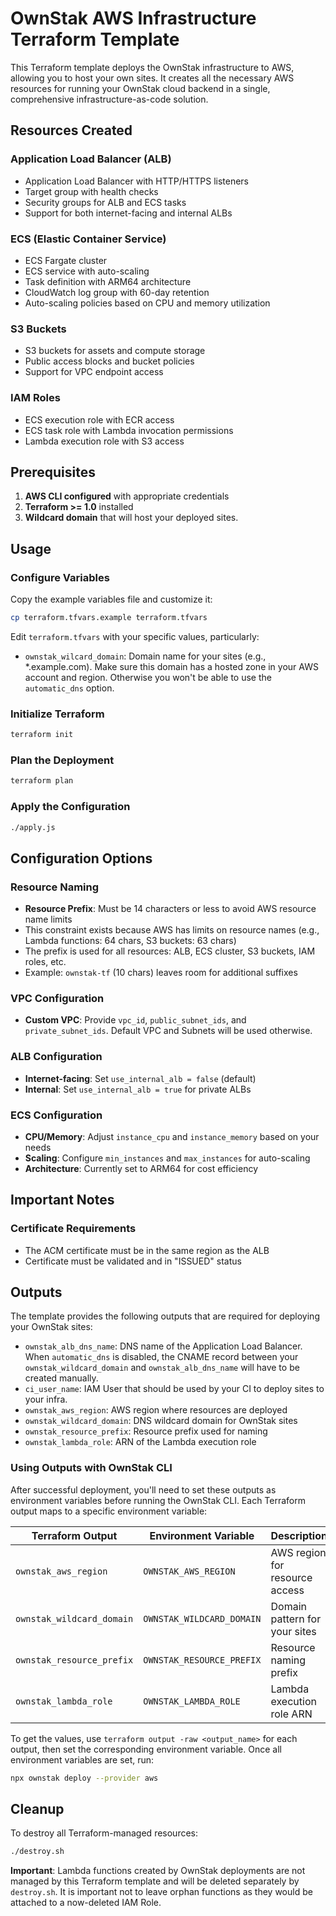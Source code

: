 # OwnStak AWS Infrastructure Terraform Template

This Terraform template deploys the OwnStak infrastructure to AWS, allowing you to host your own sites. It creates all the necessary AWS resources for running your OwnStak cloud backend in a single, comprehensive infrastructure-as-code solution.

## Resources Created

### Application Load Balancer (ALB)
- Application Load Balancer with HTTP/HTTPS listeners
- Target group with health checks
- Security groups for ALB and ECS tasks
- Support for both internet-facing and internal ALBs

### ECS (Elastic Container Service)
- ECS Fargate cluster
- ECS service with auto-scaling
- Task definition with ARM64 architecture
- CloudWatch log group with 60-day retention
- Auto-scaling policies based on CPU and memory utilization

### S3 Buckets
- S3 buckets for assets and compute storage
- Public access blocks and bucket policies
- Support for VPC endpoint access

### IAM Roles
- ECS execution role with ECR access
- ECS task role with Lambda invocation permissions
- Lambda execution role with S3 access

## Prerequisites

1. **AWS CLI configured** with appropriate credentials
2. **Terraform >= 1.0** installed
3. **Wildcard domain** that will host your deployed sites.


## Usage


### Configure Variables
Copy the example variables file and customize it:
```bash
cp terraform.tfvars.example terraform.tfvars
```

Edit `terraform.tfvars` with your specific values, particularly:
- `ownstak_wilcard_domain`: Domain name for your sites (e.g., *.example.com). Make sure this domain has a hosted zone in your AWS account and region. Otherwise you won't be able to use the `automatic_dns` option.


### Initialize Terraform
```bash
terraform init
```

### Plan the Deployment
```bash
terraform plan
```

### Apply the Configuration
```bash
./apply.js
```

## Configuration Options

### Resource Naming
- **Resource Prefix**: Must be 14 characters or less to avoid AWS resource name limits
- This constraint exists because AWS has limits on resource names (e.g., Lambda functions: 64 chars, S3 buckets: 63 chars)
- The prefix is used for all resources: ALB, ECS cluster, S3 buckets, IAM roles, etc.
- Example: `ownstak-tf` (10 chars) leaves room for additional suffixes

### VPC Configuration
- **Custom VPC**: Provide `vpc_id`, `public_subnet_ids`, and `private_subnet_ids`. Default VPC and Subnets will be used otherwise.

### ALB Configuration
- **Internet-facing**: Set `use_internal_alb = false` (default)
- **Internal**: Set `use_internal_alb = true` for private ALBs

### ECS Configuration
- **CPU/Memory**: Adjust `instance_cpu` and `instance_memory` based on your needs
- **Scaling**: Configure `min_instances` and `max_instances` for auto-scaling
- **Architecture**: Currently set to ARM64 for cost efficiency


## Important Notes

### Certificate Requirements
- The ACM certificate must be in the same region as the ALB
- Certificate must be validated and in "ISSUED" status


## Outputs

The template provides the following outputs that are required for deploying your OwnStak sites:

- `ownstak_alb_dns_name`: DNS name of the Application Load Balancer. When `automatic_dns` is disabled, the CNAME record between your `ownstak_wildcard_domain` and `ownstak_alb_dns_name` will have to be created manually.
- `ci_user_name`: IAM User that should be used by your CI to deploy sites to your infra.
- `ownstak_aws_region`: AWS region where resources are deployed
- `ownstak_wildcard_domain`: DNS wildcard domain for OwnStak sites
- `ownstak_resource_prefix`: Resource prefix used for naming
- `ownstak_lambda_role`: ARN of the Lambda execution role

### Using Outputs with OwnStak CLI

After successful deployment, you'll need to set these outputs as environment variables before running the OwnStak CLI. Each Terraform output maps to a specific environment variable:

| Terraform Output | Environment Variable | Description |
|------------------|---------------------|-------------|
| `ownstak_aws_region` | `OWNSTAK_AWS_REGION` | AWS region for resource access |
| `ownstak_wildcard_domain` | `OWNSTAK_WILDCARD_DOMAIN` | Domain pattern for your sites |
| `ownstak_resource_prefix` | `OWNSTAK_RESOURCE_PREFIX` | Resource naming prefix |
| `ownstak_lambda_role` | `OWNSTAK_LAMBDA_ROLE` | Lambda execution role ARN |

To get the values, use `terraform output -raw <output_name>` for each output, then set the corresponding environment variable. Once all environment variables are set, run:

```bash
npx ownstak deploy --provider aws
```

## Cleanup

To destroy all Terraform-managed resources:
```bash
./destroy.sh
```

**Important**: Lambda functions created by OwnStak deployments are not managed by this Terraform template and will be deleted separately by `destroy.sh`. It is important not to leave orphan functions as they would be attached to a now-deleted IAM Role.

